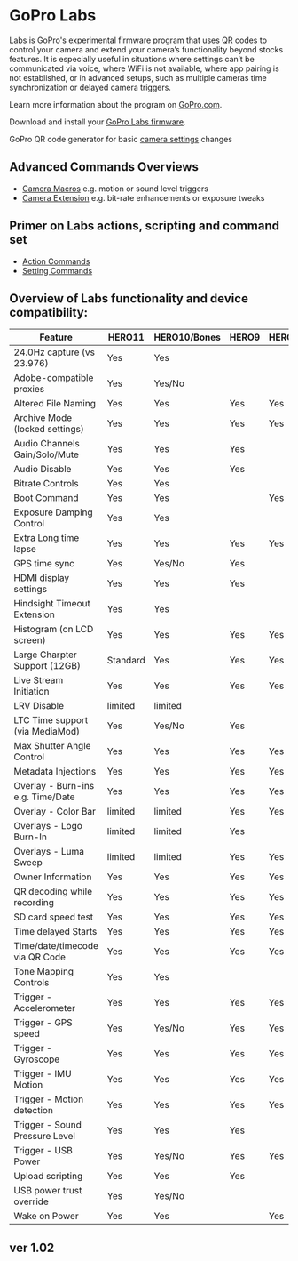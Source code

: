 # GoPro Labs

Labs is GoPro's experimental firmware program that uses QR codes to control your camera and extend your camera’s functionality beyond stocks features. It is especially useful in situations where settings can’t be communicated via voice, where WiFi is not available, where app pairing is not established, or in advanced setups, such as multiple cameras time synchronization or delayed camera triggers.

Learn more information about the program on [GoPro.com](http://www.gopro.com/labs).

Download and install your [GoPro Labs firmware](https://community.gopro.com/s/article/GoPro-Labs).

GoPro QR code generator for basic [camera settings](control/custom) changes

## Advanced Commands Overviews

- [Camera Macros](control) e.g. motion or sound level triggers
- [Camera Extension](control/extensions) e.g. bit-rate enhancements or exposure tweaks

## Primer on Labs actions, scripting and command set

- [Action Commands](control/actions)
- [Setting Commands](control/settings)

## Overview of Labs functionality and device compatibility: 

| Feature                           | HERO11  | HERO10/Bones  | HERO9 | HERO8 | HERO7 | MAX |
|-----------------------------------|---------|---------|-------|-------|-------|-----|
| 24.0Hz capture (vs 23.976)        | Yes     | Yes     |       |       |       |     |
| Adobe-compatible proxies          | Yes     | Yes/No  |       |       |       |     |
| Altered File Naming               | Yes     | Yes     | Yes   | Yes   | Yes   | Yes |
| Archive Mode (locked settings)    | Yes     | Yes     | Yes   | Yes   | Yes   | Yes |
| Audio Channels Gain/Solo/Mute     | Yes     | Yes     | Yes   |       |       |     |
| Audio Disable                     | Yes     | Yes     | Yes   |       |       |     |
| Bitrate Controls                  | Yes     | Yes     |       |       |       |     |
| Boot Command                      | Yes     | Yes     |       | Yes   |       |     |
| Exposure Damping Control          | Yes     | Yes     |       |       |       |     |
| Extra Long time lapse             | Yes     | Yes     | Yes   | Yes   | Yes   | Yes |
| GPS time sync                     | Yes     | Yes/No  | Yes   |       |       |     |
| HDMI display settings             | Yes     | Yes     | Yes   |       |       |     |
| Hindsight Timeout Extension       | Yes     | Yes     |       |       |       |     |
| Histogram (on LCD screen)         | Yes     | Yes     | Yes   | Yes   |       |     |
| Large Charpter Support (12GB)     | Standard| Yes     | Yes   | Yes   |       | Yes |
| Live Stream Initiation            | Yes     | Yes     | Yes   | Yes   |       |     |
| LRV Disable                       | limited | limited |       |       |       |     |
| LTC Time support (via MediaMod)   | Yes     | Yes/No  | Yes   |       |       |     |
| Max Shutter Angle Control         | Yes     | Yes     | Yes   | Yes   | Yes   | Yes |
| Metadata Injections               | Yes     | Yes     | Yes   | Yes   | Yes   | Yes |
| Overlay - Burn-ins e.g. Time/Date | Yes     | Yes     | Yes   | Yes   |       |     |
| Overlay - Color Bar               | limited | limited | Yes   | Yes   |       |     |
| Overlays - Logo Burn-In           | limited | limited | Yes   |       |       |     |
| Overlays - Luma Sweep             | limited | limited | Yes   | Yes   |       |     |
| Owner Information                 | Yes     | Yes     | Yes   | Yes   | Yes   | Yes |
| QR decoding while recording       | Yes     | Yes     | Yes   | Yes   | Yes   | Yes |
| SD card speed test                | Yes     | Yes     | Yes   | Yes   |       |     |
| Time delayed Starts               | Yes     | Yes     | Yes   | Yes   | Yes   | Yes |
| Time/date/timecode via QR Code    | Yes     | Yes     | Yes   | Yes   | Yes   | Yes |
| Tone Mapping Controls             | Yes     | Yes     |       |       |       |     |
| Trigger - Accelerometer           | Yes     | Yes     | Yes   | Yes   | Yes   | Yes |
| Trigger - GPS speed               | Yes     | Yes/No  | Yes   | Yes   | Yes   | Yes |
| Trigger - Gyroscope               | Yes     | Yes     | Yes   | Yes   | Yes   | Yes |
| Trigger - IMU Motion              | Yes     | Yes     | Yes   | Yes   | Yes   | Yes |
| Trigger - Motion detection        | Yes     | Yes     | Yes   | Yes   | Yes   | Yes |
| Trigger - Sound Pressure Level    | Yes     | Yes     | Yes   |       |       |     |
| Trigger - USB Power               | Yes     | Yes/No  | Yes   | Yes   |       | Yes |
| Upload scripting                  | Yes     | Yes     | Yes   |       |       |     |
| USB power trust override          | Yes     | Yes/No  |       |       |       |     |
| Wake on Power                     | Yes     | Yes     |       | Yes   |       |     |

## ver 1.02
